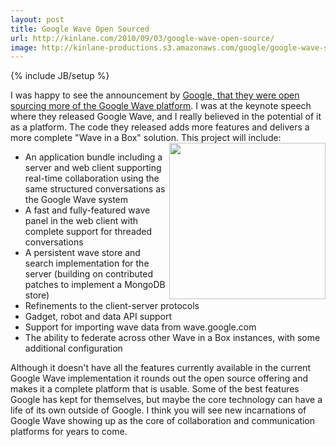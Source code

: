 ```yaml
---
layout: post
title: Google Wave Open Sourced
url: http://kinlane.com/2010/09/03/google-wave-open-source/
image: http://kinlane-productions.s3.amazonaws.com/google/google-wave-splash.jpg
---
```

{% include JB/setup %}
<p>
     I was happy to see the announcement by <a href="http://googlewavedev.blogspot.com/2010/09/wave-open-source-next-steps-wave-in-box.html" target="_blank">Google, that they were open sourcing more of the Google Wave platform</a>. I was at the keynote speech where they released Google Wave, and I really believed in the potential of it as a platform. The code they released adds more features and delivers a more complete "Wave in a Box" solution. This project will include:<img class="alignnone c1" title="Google Wave" src="http://kinlane-productions.s3.amazonaws.com/google/google-wave-splash.jpg" alt="" width="250" align="right" />
</p>
<ul class="mainlist">
     <li>An application bundle including a server and web client supporting real-time collaboration using the same structured conversations as the Google Wave system
     </li>
     <li>A fast and fully-featured wave panel in the web client with complete support for threaded conversations
     </li>
     <li>A persistent wave store and search implementation for the server (building on contributed patches to implement a MongoDB store)
     </li>
     <li>Refinements to the client-server protocols
     </li>
     <li>Gadget, robot and data API support
     </li>
     <li>Support for importing wave data from wave.google.com
     </li>
     <li>The ability to federate across other Wave in a Box instances, with some additional configuration
     </li>
</ul>
<p>
     Although it doesn't have all the features currently available in the current Google Wave implementation it rounds out the open source offering and makes it a complete platform that is usable. Some of the best features Google has kept for themselves, but maybe the core technology can have a life of its own outside of Google. I think you will see new incarnations of Google Wave showing up as the core of collaboration and communication platforms for years to come.
</p>